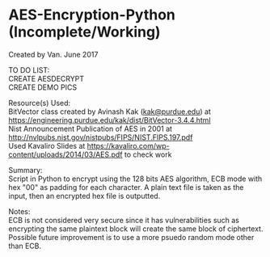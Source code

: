 # AES-Encryption-Python (Incomplete/Working)

Created by Van. June 2017 </br>

TO DO LIST:</br>
CREATE AESDECRYPT</br>
CREATE DEMO PICS</br>

Resource(s) Used: </br>
BitVector class created by Avinash Kak (kak@purdue.edu) at https://engineering.purdue.edu/kak/dist/BitVector-3.4.4.html </br>
Nist Announcement Publication of AES in 2001 at http://nvlpubs.nist.gov/nistpubs/FIPS/NIST.FIPS.197.pdf </br>
Used Kavaliro Slides at https://kavaliro.com/wp-content/uploads/2014/03/AES.pdf to check work </br>

Summary:</br>
Script in Python to encrypt using the 128 bits AES algorithm, ECB mode with hex "00" as padding for each character. A plain text file is taken as the input, then an encrypted hex file is outputted.</br>

Notes: </br> 
ECB is not considered very secure since it has vulnerabilities such as encrypting the same plaintext block will create the same block of ciphertext. Possible future improvement is to use a more psuedo random mode other than ECB.</br>
